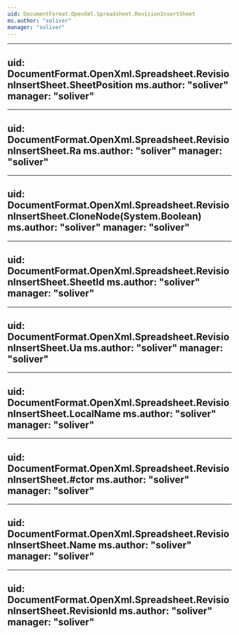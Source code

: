 ```yaml
---
uid: DocumentFormat.OpenXml.Spreadsheet.RevisionInsertSheet
ms.author: "soliver"
manager: "soliver"
---
```


---
uid: DocumentFormat.OpenXml.Spreadsheet.RevisionInsertSheet.SheetPosition
ms.author: "soliver"
manager: "soliver"
---

---
uid: DocumentFormat.OpenXml.Spreadsheet.RevisionInsertSheet.Ra
ms.author: "soliver"
manager: "soliver"
---

---
uid: DocumentFormat.OpenXml.Spreadsheet.RevisionInsertSheet.CloneNode(System.Boolean)
ms.author: "soliver"
manager: "soliver"
---

---
uid: DocumentFormat.OpenXml.Spreadsheet.RevisionInsertSheet.SheetId
ms.author: "soliver"
manager: "soliver"
---

---
uid: DocumentFormat.OpenXml.Spreadsheet.RevisionInsertSheet.Ua
ms.author: "soliver"
manager: "soliver"
---

---
uid: DocumentFormat.OpenXml.Spreadsheet.RevisionInsertSheet.LocalName
ms.author: "soliver"
manager: "soliver"
---

---
uid: DocumentFormat.OpenXml.Spreadsheet.RevisionInsertSheet.#ctor
ms.author: "soliver"
manager: "soliver"
---

---
uid: DocumentFormat.OpenXml.Spreadsheet.RevisionInsertSheet.Name
ms.author: "soliver"
manager: "soliver"
---

---
uid: DocumentFormat.OpenXml.Spreadsheet.RevisionInsertSheet.RevisionId
ms.author: "soliver"
manager: "soliver"
---
